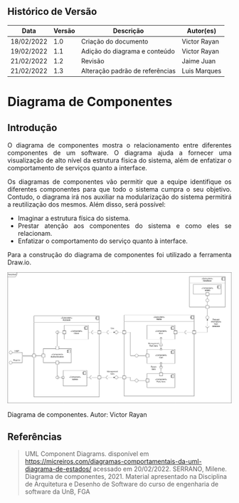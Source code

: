 ## Histórico de Versão

| Data       | Versão | Descrição                       | Autor(es)    |
| ---------- | ------ | ------------------------------- | ------------ |
| 18/02/2022 | 1.0    | Criação do documento            | Victor Rayan |
| 19/02/2022 | 1.1    | Adição do diagrama e conteúdo   | Victor Rayan |
| 21/02/2022 | 1.2    | Revisão                         | Jaime Juan   |
| 21/02/2022 | 1.3    | Alteração padrão de referências | Luis Marques |

# Diagrama de Componentes

## Introdução

<p align="justify">O diagrama de componentes mostra o relacionamento entre diferentes componentes de um software. O diagrama ajuda a fornecer uma visualização de alto nível da estrutura física do sistema, além de enfatizar o comportamento de serviços quanto a interface. </p>

<p align="justify"> Os diagramas de componentes vão permitir que a equipe identifique os diferentes componentes para que todo o sistema cumpra o seu objetivo. Contudo, o diagrama irá nos auxiliar na modularização do sistema permitirá a reutilização dos mesmos. Além disso, será possível:
</p>

<ul align="justify">
    <li>Imaginar a estrutura física do sistema.</li>
    <li>Prestar atenção aos componentes do sistema e como eles se relacionam.</li> 
    <li>Enfatizar o comportamento do serviço quanto à interface.</li> 
</ul>

<p align="justify"> Para a construção do diagrama de componentes foi utilizado a ferramenta Draw.io. </p>

[![Diagrama](../modelagem/imagensdiagramas/componentes.png)](../modelagem/imagensdiagramas/componentes.png)

<figcaption>Diagrama de componentes. Autor: Victor Rayan</figcaption>

## Referências

> UML Component Diagrams. disponível em <https://micreiros.com/diagramas-comportamentais-da-uml-diagrama-de-estados/> acessado em 20/02/2022.
> SERRANO, Milene. Diagrama de componentes, 2021. Material apresentado na Disciplina de Arquitetura e Desenho de Software do curso de engenharia de software da UnB, FGA
